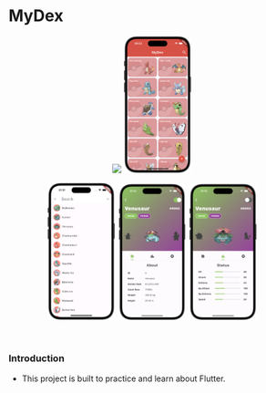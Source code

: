 <h1>MyDex</h1>

<p align="center">
  <img src="./others/example_01.gif" width="21.85%">
  <img src="./others/example_01.png" width="24%">
</p>
<p align="center">
  
  <img src="./others/example_02.png" width="24%">
  <img src="./others/example_03.png" width="24%">
  <img src="./others/example_04.png" width="24%">
</p>
<br/>
<h3>Introduction</h3>
<ul>
    <li>This project is built to practice and learn about Flutter.</li>
</ul>
